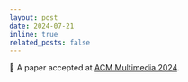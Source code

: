 ```yaml
---
layout: post
date: 2024-07-21
inline: true
related_posts: false
---
```


:dizzy: A paper accepted at [ACM Multimedia 2024](https://2024.acmmm.org/).
